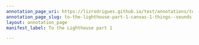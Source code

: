 ```yaml
---
annotation_page_uri: https://lizrodrigues.github.io/test/annotations/to-the-lighthouse-part-1-canvas-1-things--sounds.json
annotation_page_slug: to-the-lighthouse-part-1-canvas-1-things--sounds
layout: annotation_page
manifest_label: To the Lighthouse part 1

---
```

